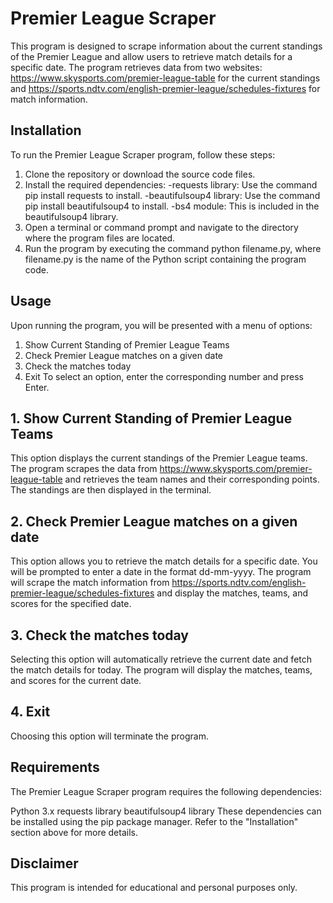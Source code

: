 # Premier League Scraper
This program is designed to scrape information about the current standings of the Premier League and allow users to retrieve match details for a specific date. The program retrieves data from two websites: https://www.skysports.com/premier-league-table for the current standings and https://sports.ndtv.com/english-premier-league/schedules-fixtures for match information. 

## Installation
To run the Premier League Scraper program, follow these steps:

1. Clone the repository or download the source code files.
2. Install the required dependencies:
   -requests library: Use the command pip install requests to install.
   -beautifulsoup4 library: Use the command pip install beautifulsoup4 to install.
   -bs4 module: This is included in the beautifulsoup4 library.
3. Open a terminal or command prompt and navigate to the directory where the program files are located.
4. Run the program by executing the command python filename.py, where filename.py is the name of the Python script containing the program code.

## Usage
Upon running the program, you will be presented with a menu of options:

1. Show Current Standing of Premier League Teams
2. Check Premier League matches on a given date
3. Check the matches today
4. Exit
To select an option, enter the corresponding number and press Enter.

## 1. Show Current Standing of Premier League Teams
This option displays the current standings of the Premier League teams. The program scrapes the data from https://www.skysports.com/premier-league-table and retrieves the team names and their corresponding points. The standings are then displayed in the terminal.

## 2. Check Premier League matches on a given date
This option allows you to retrieve the match details for a specific date. You will be prompted to enter a date in the format dd-mm-yyyy. The program will scrape the match information from https://sports.ndtv.com/english-premier-league/schedules-fixtures and display the matches, teams, and scores for the specified date.

## 3. Check the matches today
Selecting this option will automatically retrieve the current date and fetch the match details for today. The program will display the matches, teams, and scores for the current date.

## 4. Exit
Choosing this option will terminate the program.

## Requirements
The Premier League Scraper program requires the following dependencies:

Python 3.x
requests library
beautifulsoup4 library
These dependencies can be installed using the pip package manager. Refer to the "Installation" section above for more details.


## Disclaimer
This program is intended for educational and personal purposes only. 

